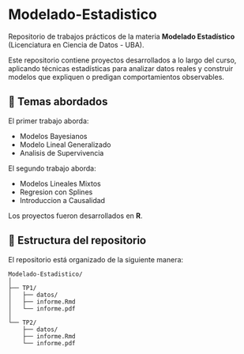 # Modelado-Estadistico

Repositorio de trabajos prácticos de la materia **Modelado Estadístico** (Licenciatura en Ciencia de Datos - UBA).

Este repositorio contiene proyectos desarrollados a lo largo del curso, aplicando técnicas estadísticas para analizar datos reales y construir modelos que expliquen o predigan comportamientos observables.

## 📁 Temas abordados 

El primer trabajo aborda: 
- Modelos Bayesianos
- Modelo Lineal Generalizado
- Analisis de Supervivencia

El segundo trabajo aborda: 
- Modelos Lineales Mixtos
- Regresion con Splines
- Introduccion a Causalidad

Los proyectos fueron desarrollados en **R**. 

## 📁 Estructura del repositorio

El repositorio está organizado de la siguiente manera:
```plaintext
Modelado-Estadistico/
│
├── TP1/
│   ├── datos/
│   ├── informe.Rmd
│   └── informe.pdf
│
└── TP2/
    ├── datos/
    ├── informe.Rmd
    └── informe.pdf
